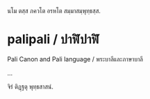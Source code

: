 นโม ตสฺส ภควโต อรหโต สมฺมาสมฺพุทฺธสฺส.

# palipali / ปาฬิปาฬิ
Pali Canon and Pali language / พระบาลีและภาษาบาลี

...

จิรํ ติฏฺฐตุ พุทฺธสาสนํ.
